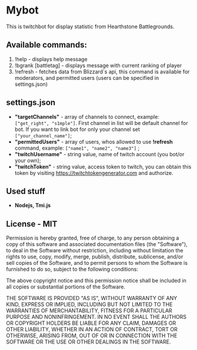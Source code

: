 # Mybot
This is twitchbot for display statistic from Hearthstone Battlegrounds.

## Available commands:

1.  !help - displays help message
2.  !bgrank [battletag] - displays message with current ranking of player
3.  !refresh - fetches data from Blizzard`s api, this command is available for moderators, and permitted users (users can be specified in settings.json)

## settings.json

- **"targetChannels"** - array of channels to connect, example: `["get_right", "s1mple"]`.
  First channel in list will be default channel for bot. If you want to link bot for only your channel set `["your_channel_name"]`;
- **"permittedUsers"** - array of users, whos allowed to use **!refresh** command, example:
  `["name1", "name2", "name3"]` ;
- **"twitchUsername"** - string value, name of twitch account (you bot/or your own);
- **"twitchToken"** - string value, access token to twitch, you can obtain this token by visiting https://twitchtokengenerator.com and authorize.

## Used stuff

- **Nodejs, Tmi.js**

## License - MIT

Permission is hereby granted, free of charge, to any person obtaining
a copy of this software and associated documentation files (the
"Software"), to deal in the Software without restriction, including
without limitation the rights to use, copy, modify, merge, publish,
distribute, sublicense, and/or sell copies of the Software, and to
permit persons to whom the Software is furnished to do so, subject to
the following conditions:

The above copyright notice and this permission notice shall be
included in all copies or substantial portions of the Software.

THE SOFTWARE IS PROVIDED "AS IS", WITHOUT WARRANTY OF ANY KIND,
EXPRESS OR IMPLIED, INCLUDING BUT NOT LIMITED TO THE WARRANTIES OF
MERCHANTABILITY, FITNESS FOR A PARTICULAR PURPOSE AND
NONINFRINGEMENT. IN NO EVENT SHALL THE AUTHORS OR COPYRIGHT HOLDERS BE
LIABLE FOR ANY CLAIM, DAMAGES OR OTHER LIABILITY, WHETHER IN AN ACTION
OF CONTRACT, TORT OR OTHERWISE, ARISING FROM, OUT OF OR IN CONNECTION
WITH THE SOFTWARE OR THE USE OR OTHER DEALINGS IN THE SOFTWARE.
